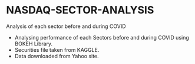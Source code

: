# NASDAQ-SECTOR-ANALYSIS
Analysis of each sector before and during COVID

- Analysing performance of each Sectors before and during COVID using BOKEH Library.
- Securities file taken from KAGGLE.
- Data downloaded from Yahoo site.

